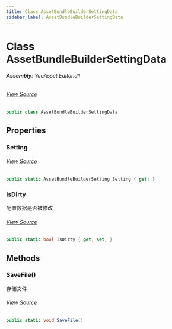 ```yaml
---
title: Class AssetBundleBuilderSettingData
sidebar_label: AssetBundleBuilderSettingData
---
```

# Class AssetBundleBuilderSettingData


###### **Assembly**: YooAsset.Editor.dll
###### [View Source](https://github.com/tuyoogame/YooAsset/blob/main/Assets/YooAsset/Editor/AssetBundleBuilder/AssetBundleBuilderSettingData.cs#L9)
```csharp title="Declaration"
public class AssetBundleBuilderSettingData
```
## Properties
### Setting

###### [View Source](https://github.com/tuyoogame/YooAsset/blob/main/Assets/YooAsset/Editor/AssetBundleBuilder/AssetBundleBuilderSettingData.cs#L12)
```csharp title="Declaration"
public static AssetBundleBuilderSetting Setting { get; }
```
### IsDirty
配置数据是否被修改
###### [View Source](https://github.com/tuyoogame/YooAsset/blob/main/Assets/YooAsset/Editor/AssetBundleBuilder/AssetBundleBuilderSettingData.cs#L25)
```csharp title="Declaration"
public static bool IsDirty { get; set; }
```
## Methods
### SaveFile()
存储文件
###### [View Source](https://github.com/tuyoogame/YooAsset/blob/main/Assets/YooAsset/Editor/AssetBundleBuilder/AssetBundleBuilderSettingData.cs#L38)
```csharp title="Declaration"
public static void SaveFile()
```
